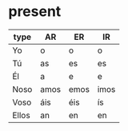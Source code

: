 # present

|type | AR |ER  | IR 
|-    |-   |-   |-
|Yo   |o   |o   |o
|Tú   |as  |es  |es
|Él   |a   |e   |e
|Noso |amos|emos|imos
|Voso |áis |éis |ís
|Ellos|an  |en  |en